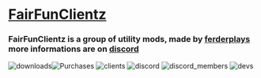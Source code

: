 # [FairFunClientz](https://github.com/FERDdeveloper/FairFunClientz) 
### FairFunClientz is a group of utility mods, made by [ferderplays](https://github.com/FERDdeveloper) more informations are on [discord](https://discord.gg/9KZpwxUkeH)

![downloads](https://img.shields.io/badge/downloads-10-green)![Purchases](https://img.shields.io/badge/purchases-0-green) ![clients](https://img.shields.io/badge/clients-1-orange) ![discord](https://img.shields.io/badge/discord-https%3A%2F%2Fdiscord.gg%2F9KZpwxUkeH-blue) ![discord_members](https://img.shields.io/badge/discord__members-6-blue) ![devs](https://img.shields.io/badge/developers-ferderplays-yellowgreen)
